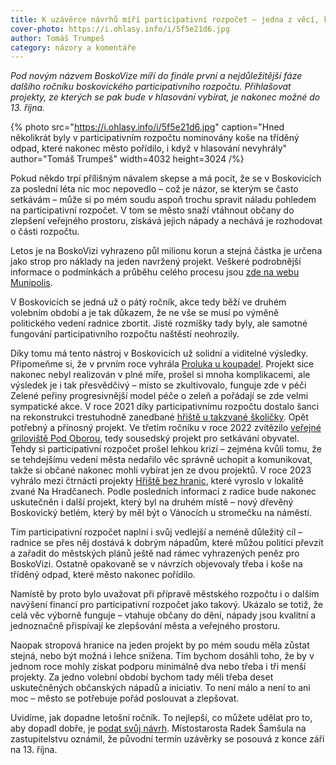 ```yaml
---
title: K uzávěrce návrhů míří participativní rozpočet – jedna z věcí, které se v Boskovicích povedly
cover-photo: https://i.ohlasy.info/i/5f5e21d6.jpg
author: Tomáš Trumpeš
category: názory a komentáře
---
```


*Pod novým názvem BoskoVize míří do finále první a nejdůležitější fáze dalšího ročníku boskovického participativního rozpočtu. Přihlašovat projekty, ze kterých se pak bude v hlasování vybírat, je nakonec možné do 13\. října.*

{% photo src="https://i.ohlasy.info/i/5f5e21d6.jpg" caption="Hned několikrát byly v participativním rozpočtu nominovány koše na tříděný odpad, které nakonec město pořídilo, i když v hlasování nevyhrály" author="Tomáš Trumpeš" width=4032 height=3024 /%}

Pokud někdo trpí přílišným návalem skepse a má pocit, že se v Boskovicích za poslední léta nic moc nepovedlo – což je názor, se kterým se často setkávám – může si po mém soudu aspoň trochu spravit náladu pohledem na participativní rozpočet. V tom se město snaží vtáhnout občany do zlepšení veřejného prostoru, získává jejich nápady a nechává je rozhodovat o části rozpočtu.

Letos je na BoskoVizi vyhrazeno půl milionu korun a stejná částka je určena jako strop pro náklady na jeden navržený projekt. Veškeré podrobnější informace o podmínkách a průběhu celého procesu jsou [zde na webu Munipolis](https://participace.mobilnirozhlas.cz/boskovice/).

V Boskovicích se jedná už o pátý ročník, akce tedy běží ve druhém volebním období a je tak důkazem, že ne vše se musí po výměně politického vedení radnice zbortit. Jisté rozmíšky tady byly, ale samotné fungování participativního rozpočtu naštěstí neohrozily.

Díky tomu má tento nástroj v Boskovicích už solidní a viditelné výsledky. Připomeňme si, že v prvním roce vyhrála [Proluka u koupadel](https://participace.mobilnirozhlas.cz/boskovice/rok2020/). Projekt sice nakonec nebyl realizován v plné míře, prošel si mnoha komplikacemi, ale výsledek je i tak přesvědčivý – místo se zkultivovalo, funguje zde v péči Zelené peřiny progresivnější model péče o zeleň a pořádají se zde velmi sympatické akce. V roce 2021 díky participativnímu rozpočtu dostalo šanci na rekonstrukci trestuhodně zanedbané [hřiště u takzvané školičky](https://participace.mobilnirozhlas.cz/boskovice/rok2021/). Opět potřebný a přínosný projekt. Ve třetím ročníku v roce 2022 zvítězilo [veřejné griloviště Pod Oborou](https://participace.mobilnirozhlas.cz/boskovice/rok2022/), tedy sousedský projekt pro setkávání obyvatel. Tehdy si participativní rozpočet prošel lehkou krizí – zejména kvůli tomu, že se tehdejšímu vedení města nedařilo věc správně uchopit a komunikovat, takže si občané nakonec mohli vybírat jen ze dvou projektů. V roce 2023 vyhrálo mezi čtrnácti projekty  [Hřiště bez hranic](https://participace.mobilnirozhlas.cz/boskovice/rok2023/), které vyroslo v lokalitě zvané Na Hradčanech. Podle posledních informací z radice bude nakonec uskutečněn i další projekt, který byl na druhém místě – nový dřevěný Boskovický betlém, který by měl být o Vánocích u stromečku na náměstí. 

Tím participativní rozpočet naplní i svůj vedlejší a neméně důležitý cíl – radnice se přes něj dostává k dobrým nápadům, které můžou politici převzít a zařadit do městských plánů ještě nad rámec vyhrazených peněz pro BoskoVizi. Ostatně opakovaně se v návrzích objevovaly třeba i koše na tříděný odpad, které město nakonec pořídilo.

Namístě by proto bylo uvažovat při přípravě městského rozpočtu i o dalším navýšení financí pro participativní rozpočet jako takový. Ukázalo se totiž, že celá věc výborně funguje – vtahuje občany do dění, nápady jsou kvalitní a jednoznačně přispívají ke zlepšování města a veřejného prostoru.

Naopak stropová hranice na jeden projekt by po mém soudu měla zůstat stejná, nebo být možná i lehce snížena. Tím bychom dosáhli toho, že by v jednom roce mohly získat podporu minimálně dva nebo třeba i tři menší projekty. Za jedno volební období bychom tady měli třeba deset uskutečněných občanských nápadů a iniciativ. To není málo a není to ani moc – město se potřebuje pořád poslouvat a zlepšovat.

Uvidíme, jak dopadne letošní ročník. To nejlepší, co můžete udělat pro to, aby dopadl dobře, je [podat svůj návrh](https://participace.mobilnirozhlas.cz/boskovice/#!/navrh). Místostarosta Radek Šamšula na zastupitelstvu oznámil, že původní termín uzávěrky se posouvá z konce září na 13\. října.